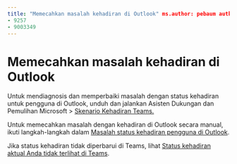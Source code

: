```yaml
---
title: "Memecahkan masalah kehadiran di Outlook" ms.author: pebaum author: pebaum manager: scotv ms.date: 8/04/2021 ms.audience: Admin ms.topic: article ms.service: o365-administration ROBOT: NOINDEX, NOFOLLOW localization_priority: Prioritas ms.collection: Adm_O365 ms.custom: (
- 9257
- 9003349
---
```


# <a name="troubleshoot-presence-issues-in-outlook"></a>Memecahkan masalah kehadiran di Outlook

Untuk mendiagnosis dan memperbaiki masalah dengan status kehadiran untuk pengguna di Outlook, unduh dan jalankan Asisten Dukungan dan Pemulihan Microsoft > [Skenario Kehadiran Teams.](https://aka.ms/SaRA-TeamsPresenceScenario)

Untuk memecahkan masalah dengan kehadiran di Outlook secara manual, ikuti langkah-langkah dalam [Masalah status kehadiran pengguna di Outlook](https://docs.microsoft.com/microsoftteams/troubleshoot/teams-im-presence/issues-with-presence-in-outlook).

Jika status kehadiran tidak diperbarui di Teams, lihat [Status kehadiran aktual Anda tidak terlihat di Teams](https://docs.microsoft.com/microsoftteams/troubleshoot/teams-im-presence/presence-not-show-actual-status).
